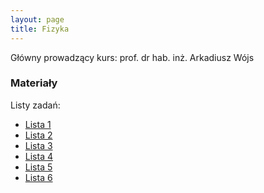 ```yaml
---
layout: page
title: Fizyka
---
```

Główny prowadzący kurs: prof. dr hab. inż. Arkadiusz Wójs

### Materiały

Listy zadań:
- [Lista 1](../WM_lista_1.pdf)
- [Lista 2](../WM_lista_2.pdf)
- [Lista 3](../WM_lista_3.pdf)
- [Lista 4](../WM_lista_4.pdf)
- [Lista 5](../WM_lista_5.pdf)
- [Lista 6](../WM_lista_6.pdf)

